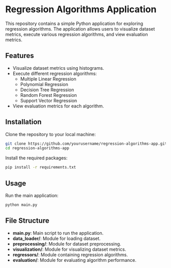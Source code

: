 # Regression Algorithms Application
This repository contains a simple Python application for exploring regression algorithms. 
The application allows users to visualize dataset metrics, execute various regression algorithms, and view evaluation metrics.

## Features
- Visualize dataset metrics using histograms.
- Execute different regression algorithms:
  - Multiple Linear Regression
  - Polynomial Regression
  - Decision Tree Regression
  - Random Forest Regression
  - Support Vector Regression
- View evaluation metrics for each algorithm.

## Installation
Clone the repository to your local machine:
```bash
git clone https://github.com/yourusername/regression-algorithms-app.git
cd regression-algorithms-app
```

Install the required packages:
```bash
pip install -r requirements.txt
```

## Usage
Run the main application:
```bash
python main.py
```

## File Structure
- **main.py**: Main script to run the application.
- **data_loader/**: Module for loading dataset.
- **preprocessing/**: Module for dataset preprocessing.
- **visualization/**: Module for visualizing dataset metrics.
- **regressors/**: Module containing regression algorithms.
- **evaluation/**: Module for evaluating algorithm performance.


